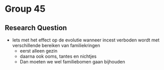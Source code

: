 # Group 45

## Research Question
- Iets met het effect op de evolutie wanneer incest verboden wordt met verschillende bereiken van familiekringen
  - eerst alleen gezin
  - daarna ook ooms, tantes en nichtjes
  - Dan moeten we wel familiebomen gaan bijhouden
